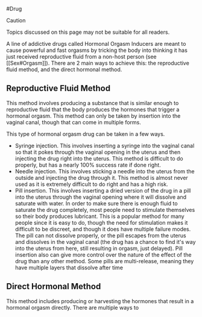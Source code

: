 #Drug 

> [!caution] 
> Topics discussed on this page may not be suitable for all readers.

A line of addictive drugs called Hormonal Orgasm Inducers are meant to cause powerful and fast orgasms by tricking the body into thinking it has just received reproductive fluid from a non-host person (see [[Sex#Orgasm]]). There are 2 main ways to achieve this: the reproductive fluid method, and the direct hormonal method.
## Reproductive Fluid Method
This method involves producing a substance that is similar enough to reproductive fluid that the body produces the hormones that trigger a hormonal orgasm. This method can only be taken by insertion into the vaginal canal, though that can come in multiple forms.

This type of hormonal orgasm drug can be taken in a few ways.
- Syringe injection. This involves inserting a syringe into the vaginal canal so that it pokes through the vaginal opening in the uterus and then injecting the drug right into the uterus. This method is difficult to do properly, but has a nearly 100% success rate if done right.
- Needle injection. This involves sticking a needle into the uterus from the outside and injecting the drug through it. This method is almost never used as it is extremely difficult to do right and has a high risk.
- Pill insertion. This involves inserting a dried version of the drug in a pill into the uterus through the vaginal opening where it will dissolve and saturate with water. In order to make sure there is enough fluid to saturate the drug completely, most people need to stimulate themselves so their body produces lubricant. This is a popular method for many people since it is easy to do, though the need for stimulation makes it difficult to be discreet, and though it does have multiple failure modes. The pill can not dissolve properly, or the pill escapes from the uterus and dissolves in the vaginal canal (the drug has a chance to find it's way into the uterus from here, still resulting in orgasm, just delayed). Pill insertion also can give more control over the nature of the effect of the drug than any other method. Some pills are multi-release, meaning they have multiple layers that dissolve after time
## Direct Hormonal Method
This method includes producing or harvesting the hormones that result in a hormonal orgasm directly. There are multiple ways to 